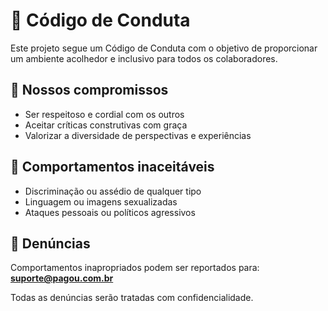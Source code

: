 # 📜 Código de Conduta

Este projeto segue um Código de Conduta com o objetivo de proporcionar um ambiente acolhedor e inclusivo para todos os colaboradores.

## 📌 Nossos compromissos

- Ser respeitoso e cordial com os outros
- Aceitar críticas construtivas com graça
- Valorizar a diversidade de perspectivas e experiências

## 🚫 Comportamentos inaceitáveis

- Discriminação ou assédio de qualquer tipo
- Linguagem ou imagens sexualizadas
- Ataques pessoais ou políticos agressivos

## 📣 Denúncias

Comportamentos inapropriados podem ser reportados para:  
**suporte@pagou.com.br**

Todas as denúncias serão tratadas com confidencialidade.